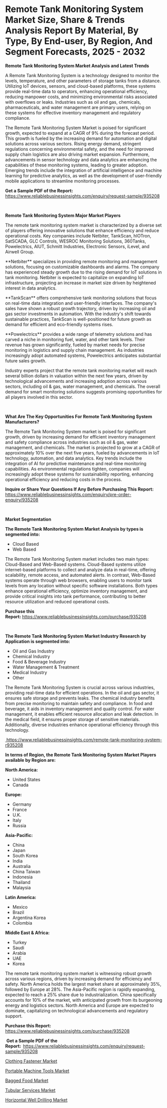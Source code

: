 <p><h1>Remote Tank Monitoring System Market Size, Share & Trends Analysis Report By Material, By Type, By End-user, By Region, And Segment Forecasts, 2025 - 2032</h1></p><p><strong>Remote Tank Monitoring System Market Analysis and Latest Trends</strong></p>
<p><p>A Remote Tank Monitoring System is a technology designed to monitor the levels, temperature, and other parameters of storage tanks from a distance. Utilizing IoT devices, sensors, and cloud-based platforms, these systems provide real-time data to operators, enhancing operational efficiency, reducing manpower costs, and minimizing environmental risks associated with overflows or leaks. Industries such as oil and gas, chemicals, pharmaceuticals, and water management are primary users, relying on these systems for effective inventory management and regulatory compliance.</p><p>The Remote Tank Monitoring System Market is poised for significant growth, expected to expand at a CAGR of 9% during the forecast period. This growth is fueled by the increasing demand for automation and digital solutions across various sectors. Rising energy demand, stringent regulations concerning environmental safety, and the need for improved supply chain logistics are also driving market expansion. Furthermore, advancements in sensor technology and data analytics are enhancing the capabilities of these monitoring systems, leading to greater adoption. Emerging trends include the integration of artificial intelligence and machine learning for predictive analytics, as well as the development of user-friendly mobile applications to streamline monitoring processes.</p></p>
<p><strong>Get a Sample PDF of the Report:&nbsp;</strong> <a href="https://www.reliablebusinessinsights.com/enquiry/request-sample/935208?utm_campaign=60&utm_medium=2&utm_source=Github&utm_content=ia&utm_term=07032025&utm_id=remote-tank-monitoring-system">https://www.reliablebusinessinsights.com/enquiry/request-sample/935208</a></p>
<p>&nbsp;</p>
<p><strong>Remote Tank Monitoring System Major Market Players</strong></p>
<p><p>The remote tank monitoring system market is characterized by a diverse set of players offering innovative solutions that enhance efficiency and reduce operational costs. Key companies include Netbiter, TankScan, hIOTron, SatSCADA, GLC Controls, WESROC Monitoring Solutions, 360Tanks, Powelectrics, AIUT, Schmitt Industries, Electronic Sensors, iLevel, and Airwell Group.</p><p>**Netbiter** specializes in providing remote monitoring and management solutions, focusing on customizable dashboards and alarms. The company has experienced steady growth due to the rising demand for IoT solutions in tank monitoring. Netbiter is expected to capitalize on expanding IoT infrastructure, projecting an increase in market size driven by heightened interest in data analytics.</p><p>**TankScan** offers comprehensive tank monitoring solutions that focus on real-time data integration and user-friendly interfaces. The company's sales have shown a robust growth trajectory, driven by increasing oil and gas sector investments in automation. With the industry's shift towards sustainable practices, TankScan is well-positioned for future growth as demand for efficient and eco-friendly systems rises.</p><p>**Powelectrics** provides a wide range of telemetry solutions and has carved a niche in monitoring fuel, water, and other tank levels. Their revenue has grown significantly, fueled by market needs for precise monitoring in logistics and supply chain management. As industries increasingly adopt automated systems, Powelectrics anticipates substantial future sales growth.</p><p>Industry experts project that the remote tank monitoring market will reach several billion dollars in valuation within the next few years, driven by technological advancements and increasing adoption across various sectors, including oil & gas, water management, and chemicals. The overall demand for smart monitoring solutions suggests promising opportunities for all players involved in this sector.</p></p>
<p>&nbsp;</p>
<p><strong>What Are The Key Opportunities For Remote Tank Monitoring System Manufacturers?</strong></p>
<p><p>The Remote Tank Monitoring System market is poised for significant growth, driven by increasing demand for efficient inventory management and safety compliance across industries such as oil & gas, water management, and chemicals. The market is projected to grow at a CAGR of approximately 10% over the next five years, fueled by advancements in IoT technology, automation, and data analytics. Key trends include the integration of AI for predictive maintenance and real-time monitoring capabilities. As environmental regulations tighten, companies will increasingly adopt these systems for sustainability reporting, enhancing operational efficiency and reducing costs in the process.</p></p>
<p><strong>Inquire or Share Your Questions If Any Before Purchasing This Report:</strong> <a href="https://www.reliablebusinessinsights.com/enquiry/pre-order-enquiry/935208?utm_campaign=60&utm_medium=2&utm_source=Github&utm_content=ia&utm_term=07032025&utm_id=remote-tank-monitoring-system">https://www.reliablebusinessinsights.com/enquiry/pre-order-enquiry/935208</a></p>
<p>&nbsp;</p>
<p><strong>Market Segmentation</strong></p>
<p><strong>The Remote Tank Monitoring System Market Analysis by types is segmented into:</strong></p>
<p><ul><li>Cloud Based</li><li>Web Based</li></ul></p>
<p><p>The Remote Tank Monitoring System market includes two main types: Cloud-Based and Web-Based systems. Cloud-Based systems utilize internet-based platforms to collect and analyze data in real-time, offering scalability, remote access, and automated alerts. In contrast, Web-Based systems operate through web browsers, enabling users to monitor tank levels from any location without specific software installations. Both types enhance operational efficiency, optimize inventory management, and provide critical insights into tank performance, contributing to better resource utilization and reduced operational costs.</p></p>
<p><strong>Purchase this Report:&nbsp;</strong><a href="https://www.reliablebusinessinsights.com/purchase/935208?utm_campaign=60&utm_medium=2&utm_source=Github&utm_content=ia&utm_term=07032025&utm_id=remote-tank-monitoring-system">https://www.reliablebusinessinsights.com/purchase/935208</a></p>
<p>&nbsp;</p>
<p><strong>The Remote Tank Monitoring System Market Industry Research by Application is segmented into:</strong></p>
<p><ul><li>Oil and Gas Industry</li><li>Chemical Industry</li><li>Food & Beverage Industry</li><li>Water Management & Treatment</li><li>Medical Industry</li><li>Other</li></ul></p>
<p><p>The Remote Tank Monitoring System is crucial across various industries, providing real-time data for efficient operations. In the oil and gas sector, it ensures safe storage and prevents leaks. The chemical industry benefits from precise monitoring to maintain safety and compliance. In food and beverage, it aids in inventory management and quality control. For water management, it enables efficient resource allocation and leak detection. In the medical field, it ensures proper storage of sensitive materials. Additionally, diverse industries enhance operational efficiency through this technology.</p></p>
<p><a href="https://www.reliablebusinessinsights.com/remote-tank-monitoring-system-r935208?utm_campaign=60&utm_medium=2&utm_source=Github&utm_content=ia&utm_term=07032025&utm_id=remote-tank-monitoring-system">&nbsp;https://www.reliablebusinessinsights.com/remote-tank-monitoring-system-r935208</a></p>
<p><strong>In terms of Region, the Remote Tank Monitoring System Market Players available by Region are:</strong></p>
<p>
    <p> <strong> North America: </strong>
        <ul>
            <li>United States</li>
            <li>Canada</li>
        </ul>
        </p> 
    <p> <strong> Europe: </strong>
        <ul>
            <li>Germany</li>
            <li>France</li>
            <li>U.K.</li>
            <li>Italy</li>
            <li>Russia</li>
        </ul>
        </p> 
    <p> <strong> Asia-Pacific: </strong>
        <ul>
            <li>China</li>
            <li>Japan</li>
            <li>South Korea</li>
            <li>India</li>
            <li>Australia</li>
            <li>China Taiwan</li>
            <li>Indonesia</li>
            <li>Thailand</li>
            <li>Malaysia</li>
        </ul>
        </p> 
    <p> <strong> Latin America: </strong>
        <ul>
            <li>Mexico</li>
            <li>Brazil</li>
            <li>Argentina Korea</li>
            <li>Colombia</li>
        </ul>
        </p> 
    <p> <strong> Middle East & Africa: </strong>
        <ul>
            <li>Turkey</li>
            <li>Saudi</li>
            <li>Arabia</li>
            <li>UAE</li>
            <li>Korea</li>
        </ul>
    </p>
    </p>
<p><p>The remote tank monitoring system market is witnessing robust growth across various regions, driven by increasing demand for efficiency and safety. North America holds the largest market share at approximately 35%, followed by Europe at 28%. The Asia-Pacific region is rapidly expanding, expected to reach a 25% share due to industrialization. China specifically accounts for 10% of the market, with anticipated growth from its burgeoning energy and logistics sectors. North America and Europe are expected to dominate, capitalizing on technological advancements and regulatory support.</p></p>
<p><strong>Purchase this Report: </strong><a href="https://www.reliablebusinessinsights.com/purchase/935208?utm_campaign=60&utm_medium=2&utm_source=Github&utm_content=ia&utm_term=07032025&utm_id=remote-tank-monitoring-system">https://www.reliablebusinessinsights.com/purchase/935208</a></p>
<p>&nbsp;<strong>Get a Sample PDF of the Report:&nbsp;&nbsp;</strong><a href="https://www.reliablebusinessinsights.com/enquiry/request-sample/935208?utm_campaign=60&utm_medium=2&utm_source=Github&utm_content=ia&utm_term=07032025&utm_id=remote-tank-monitoring-system">https://www.reliablebusinessinsights.com/enquiry/request-sample/935208</a></p>
<p><strong></strong></p>
<p><p><a href="https://github.com/direepittr/Market-Research-Report-List-1/blob/main/clothing-fastener-market.md?utm_campaign=60&utm_medium=2&utm_source=Github&utm_content=ia&utm_term=07032025&utm_id=remote-tank-monitoring-system">Clothing Fastener Market</a></p><p><a href="https://github.com/quiraytaibat/Market-Research-Report-List-1/blob/main/portable-machine-tools-market.md?utm_campaign=60&utm_medium=2&utm_source=Github&utm_content=ia&utm_term=07032025&utm_id=remote-tank-monitoring-system">Portable Machine Tools Market</a></p><p><a href="https://github.com/lenjakam/Market-Research-Report-List-1/blob/main/bagged-food-market.md?utm_campaign=60&utm_medium=2&utm_source=Github&utm_content=ia&utm_term=07032025&utm_id=remote-tank-monitoring-system">Bagged Food Market</a></p><p><a href="https://github.com/houltngake/Market-Research-Report-List-1/blob/main/tubular-services-market.md?utm_campaign=60&utm_medium=2&utm_source=Github&utm_content=ia&utm_term=07032025&utm_id=remote-tank-monitoring-system">Tubular Services Market</a></p><p><a href="https://github.com/pllahoithana9/Market-Research-Report-List-1/blob/main/horizontal-well-drilling-market.md?utm_campaign=60&utm_medium=2&utm_source=Github&utm_content=ia&utm_term=07032025&utm_id=remote-tank-monitoring-system">Horizontal Well Drilling Market</a></p></p>